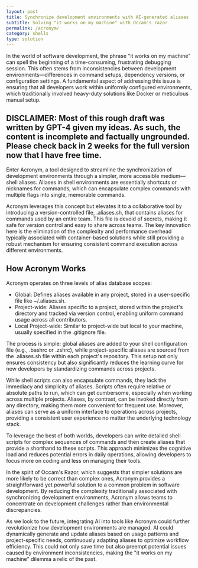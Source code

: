 ```yaml
---
layout: post
title: Synchronize development environments with AI-generated aliases
subtitle: Solving "it works on my machine" with Occam's razor
permalink: /acronym/
category: shells
type: solution
---
```

In the world of software development, the phrase "it works on my machine" can spell the beginning of a time-consuming, frustrating debugging session. This often stems from inconsistencies between development environments—differences in command setups, dependency versions, or configuration settings. A fundamental aspect of addressing this issue is ensuring that all developers work within uniformly configured environments, which traditionally involved heavy-duty solutions like Docker or meticulous manual setup.

## **DISCLAIMER:** Most of this rough draft was written by GPT-4 given my ideas. As such, the content is incomplete and factually ungrounded. Please check back in 2 weeks for the full version now that I have free time.

Enter Acronym, a tool designed to streamline the synchronization of development environments through a simpler, more accessible medium—shell aliases. Aliases in shell environments are essentially shortcuts or nicknames for commands, which can encapsulate complex commands with multiple flags into single, memorable commands.

Acronym leverages this concept but elevates it to a collaborative tool by introducing a version-controlled file, .aliases.sh, that contains aliases for commands used by an entire team. This file is devoid of secrets, making it safe for version control and easy to share across teams. The key innovation here is the elimination of the complexity and performance overhead typically associated with container-based solutions while still providing a robust mechanism for ensuring consistent command execution across different environments.

## How Acronym Works

Acronym operates on three levels of alias database scopes:

* Global: Defines aliases available in any project, stored in a user-specific file like ~/.aliases.sh.
* Project-wide: Aliases specific to a project, stored within the project's directory and tracked via version control, enabling uniform command usage across all contributors.
* Local Project-wide: Similar to project-wide but local to your machine, usually specified in the .gitignore file.

The process is simple: global aliases are added to your shell configuration file (e.g., .bashrc or .zshrc), while project-specific aliases are sourced from the .aliases.sh file within each project's repository. This setup not only ensures consistency but also significantly reduces the learning curve for new developers by standardizing commands across projects.

While shell scripts can also encapsulate commands, they lack the immediacy and simplicity of aliases. Scripts often require relative or absolute paths to run, which can get cumbersome, especially when working across multiple projects. Aliases, by contrast, can be invoked directly from any directory, making them more convenient for frequent use. Moreover, aliases can serve as a uniform interface to operations across projects, providing a consistent user experience no matter the underlying technology stack.

To leverage the best of both worlds, developers can write detailed shell scripts for complex sequences of commands and then create aliases that provide a shorthand to these scripts. This approach minimizes the cognitive load and reduces potential errors in daily operations, allowing developers to focus more on coding and less on managing their tools.

In the spirit of Occam's Razor, which suggests that simpler solutions are more likely to be correct than complex ones, Acronym provides a straightforward yet powerful solution to a common problem in software development. By reducing the complexity traditionally associated with synchronizing development environments, Acronym allows teams to concentrate on development challenges rather than environmental discrepancies.

As we look to the future, integrating AI into tools like Acronym could further revolutionize how development environments are managed. AI could dynamically generate and update aliases based on usage patterns and project-specific needs, continuously adapting aliases to optimize workflow efficiency. This could not only save time but also preempt potential issues caused by environment inconsistencies, making the "it works on my machine" dilemma a relic of the past.
